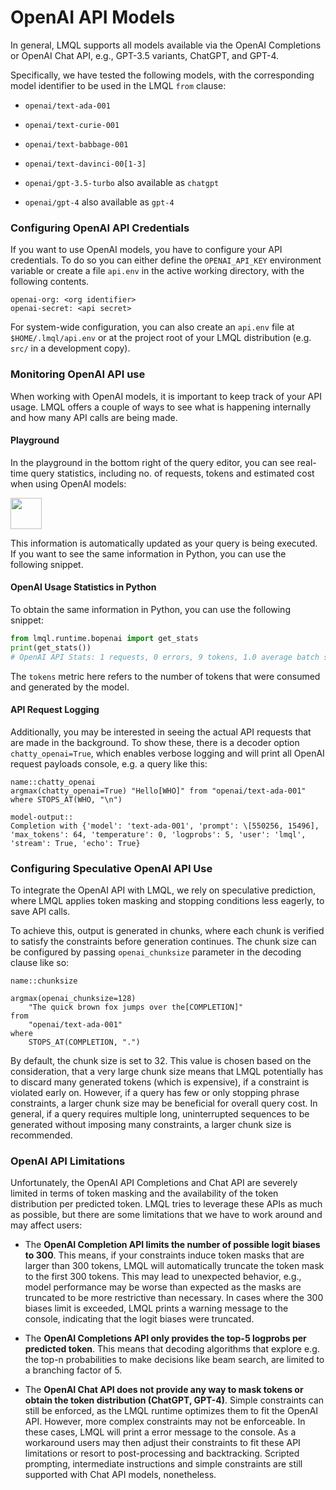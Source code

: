 # OpenAI API Models

In general, LMQL supports all models available via the OpenAI Completions or OpenAI Chat API, e.g., GPT-3.5 variants, ChatGPT, and GPT-4.

Specifically, we have tested the following models, with the corresponding model identifier to be used in the LMQL `from` clause:

* `openai/text-ada-001`
* `openai/text-curie-001`
* `openai/text-babbage-001`
* `openai/text-davinci-00[1-3]`

* `openai/gpt-3.5-turbo` also available as `chatgpt`
* `openai/gpt-4` also available as `gpt-4`

### Configuring OpenAI API Credentials

If you want to use OpenAI models, you have to configure your API credentials. To do so you can either define the `OPENAI_API_KEY` environment variable or create a file `api.env` in the active working directory, with the following contents.

```
openai-org: <org identifier>
openai-secret: <api secret>
```

For system-wide configuration, you can also create an `api.env` file at `$HOME/.lmql/api.env` or at the project root of your LMQL distribution (e.g. `src/` in a development copy).

### Monitoring OpenAI API use

When working with OpenAI models, it is important to keep track of your API usage. LMQL offers a couple of ways to see what is happening internally and how many API calls are being made.

#### Playground

In the playground in the bottom right of the query editor, you can see real-time query statistics, including no. of requests, tokens and estimated cost when using OpenAI models:

<img src="https://user-images.githubusercontent.com/17903049/233836413-7e8ac978-4038-4b8e-a690-7090d8695513.png" height="50"/>

This information is automatically updated as your query is being executed. If you want to see the same information in Python, you can use the following snippet.

#### OpenAI Usage Statistics in Python

To obtain the same information in Python, you can use the following snippet:

```python
from lmql.runtime.bopenai import get_stats
print(get_stats())
# OpenAI API Stats: 1 requests, 0 errors, 9 tokens, 1.0 average batch size
```

The `tokens` metric here refers to the number of tokens that were consumed and generated by the model.

#### API Request Logging

Additionally, you may be interested in seeing the actual API requests that are made in the background. To show these, there is a decoder option `chatty_openai=True`, which enables verbose logging and will print all OpenAI request payloads console, e.g. a query like this:

```{lmql}
name::chatty_openai
argmax(chatty_openai=True) "Hello[WHO]" from "openai/text-ada-001" where STOPS_AT(WHO, "\n")

model-output::
Completion with {'model': 'text-ada-001', 'prompt': \[550256, 15496], 'max_tokens': 64, 'temperature': 0, 'logprobs': 5, 'user': 'lmql', 'stream': True, 'echo': True}
```

### Configuring Speculative OpenAI API Use

To integrate the OpenAI API with LMQL, we rely on speculative prediction, where LMQL applies token masking and stopping conditions less eagerly, to save API calls. 

To achieve this, output is generated in chunks, where each chunk is verified to satisfy the constraints before generation continues. The chunk size can be configured by passing `openai_chunksize` parameter in the decoding clause like so:

```{lmql}
name::chunksize

argmax(openai_chunksize=128)
    "The quick brown fox jumps over the[COMPLETION]"
from
    "openai/text-ada-001"
where
    STOPS_AT(COMPLETION, ".")
```

By default, the chunk size is set to 32. This value is chosen based on the consideration, that a very large chunk size means that LMQL potentially has to discard many generated tokens (which is expensive), if a constraint is violated early on. However, if a query has few or only stopping phrase constraints, a larger chunk size may be beneficial for overall query cost. In general, if a query requires multiple long, uninterrupted sequences to be generated without imposing many constraints, a larger chunk size is recommended.


### OpenAI API Limitations

Unfortunately, the OpenAI API Completions and Chat API are severely limited in terms of token masking and the availability of the token distribution per predicted token. LMQL tries to leverage these APIs as much as possible, but there are some limitations that we have to work around and may affect users:

* The **OpenAI Completion API limits the number of possible logit biases to 300**. This means, if your constraints induce token masks that are larger than 300 tokens, LMQL will automatically truncate the token mask to the first 300 tokens. This may lead to unexpected behavior, e.g., model performance may be worse than expected as the masks are truncated to be more restrictive than necessary. In cases where the 300 biases limit is exceeded, LMQL prints a warning message to the console, indicating that the logit biases were truncated.

* The **OpenAI Completions API only provides the top-5 logprobs per predicted token**. This means that decoding algorithms that explore e.g. the top-n probabilities to make decisions like beam search, are limited to a branching factor of 5.

* The **OpenAI Chat API does not provide any way to mask tokens or obtain the token distribution (ChatGPT, GPT-4)**. Simple constraints can still be enforced, as the LMQL runtime optimizes them to fit the OpenAI API. However, more complex constraints may not be enforceable. In these cases, LMQL will print a error message to the console. As a workaround users may then adjust their constraints to fit these API limitations or resort to post-processing and backtracking. Scripted prompting, intermediate instructions and simple constraints are still supported with Chat API models, nonetheless.